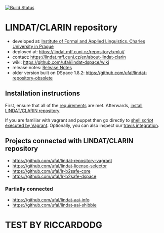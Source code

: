[![Build Status](https://travis-ci.org/ufal/lindat-dspace.svg?branch=lindat)](https://travis-ci.org/ufal/lindat-dspace)
# LINDAT/CLARIN repository

* developed at: [Institute of Formal and Applied Linguistics, Charles University in Prague](http://ufal.mff.cuni.cz/)
* deployed at: https://lindat.mff.cuni.cz/repository/xmlui/
* contact: https://lindat.mff.cuni.cz/en/about-lindat-clarin
* wiki: https://github.com/ufal/lindat-dspace/wiki
* release notes: [Release Notes](https://github.com/ufal/lindat-dspace/wiki/ReleaseNotes)
* older version built on DSpace 1.8.2: https://github.com/ufal/lindat-repository-obsolete



## Installation instructions

First, ensure that all of the [requirements](https://github.com/ufal/lindat-dspace/wiki/Installation----Prerequisites) are met.
Afterwards, [install LINDAT/CLARIN repository](https://github.com/ufal/lindat-dspace/wiki/Installation)

If you are familiar with vagrant and puppet then go directly to
[shell script executed by Vagrant](https://github.com/ufal/lindat-repository-vagrant/blob/master/Projects/setup.lindat.sh).
Optionally, you can also inspect our [travis integration](https://github.com/ufal/lindat-dspace/blob/lindat/.travis.yml).


## Projects connected with LINDAT/CLARIN repository

* https://github.com/ufal/lindat-repository-vagrant
* https://github.com/ufal/lindat-license-selector
* https://github.com/ufal/lr-b2safe-core
* https://github.com/ufal/lr-b2safe-dspace

### Partially connected

* https://github.com/ufal/lindat-aai-info
* https://github.com/ufal/lindat-aai-shibbie


# TEST BY RICCARDODG
